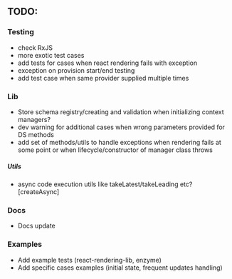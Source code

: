 ## TODO:

### Testing

- check RxJS
- more exotic test cases
- add tests for cases when react rendering fails with exception
- exception on provision start/end testing
- add test case when same provider supplied multiple times

### Lib

- Store schema registry/creating and validation when initializing context managers?
- dev warning for additional cases when wrong parameters provided for DS methods
- add set of methods/utils to handle exceptions when rendering fails at some point or when lifecycle/constructor of manager class throws

##### Utils

- async code execution utils like takeLatest/takeLeading etc? [createAsync]

### Docs

- Docs update

### Examples

- Add example tests (react-rendering-lib, enzyme)
- Add specific cases examples (initial state, frequent updates handling)
